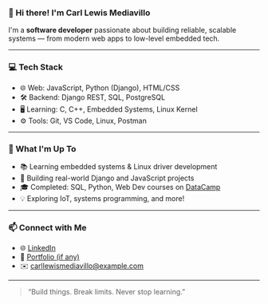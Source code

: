 ### 👋 Hi there! I'm Carl Lewis Mediavillo

I'm a **software developer** passionate about building reliable, scalable systems — from modern web apps to low-level embedded tech.

---

### 💻 Tech Stack
- 🌐 Web: JavaScript, Python (Django), HTML/CSS
- 🛠️ Backend: Django REST, SQL, PostgreSQL
- 🖥️ Learning: C, C++, Embedded Systems, Linux Kernel
- ⚙️ Tools: Git, VS Code, Linux, Postman

---

### 🚀 What I'm Up To
- 📚 Learning embedded systems & Linux driver development  
- 🔧 Building real-world Django and JavaScript projects  
- 🎓 Completed: SQL, Python, Web Dev courses on [DataCamp](https://www.datacamp.com/)  
- 💡 Exploring IoT, systems programming, and more!

---

### 📫 Connect with Me
- 🌐 [LinkedIn](https://www.linkedin.com/in/your-link-here)  
- 💼 [Portfolio (if any)](https://your-portfolio-link.com)  
- ✉️ carllewismediavillo@example.com

---

> “Build things. Break limits. Never stop learning.”

